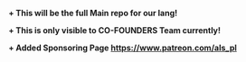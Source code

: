 **+ This will be the full Main repo for our lang!**

**+ This is only visible to CO-FOUNDERS Team currently!**

**+ Added Sponsoring Page https://www.patreon.com/als_pl**


